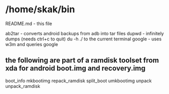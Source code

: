 /home/skak/bin
==============

README.md - this file

ab2tar - converts android backups from adb into tar files
dupwd - infinitely dumps (needs ctrl+c to quit) du -h ./ to the current terminal
google - uses w3m and queries google

the following are part of a ramdisk toolset from xda for android boot.img and recovery.img
------------------------------------------------------------------------------------------

boot_info
mkbootimg
repack_ramdisk
split_boot
umkbootimg
unpack
unpack_ramdisk
